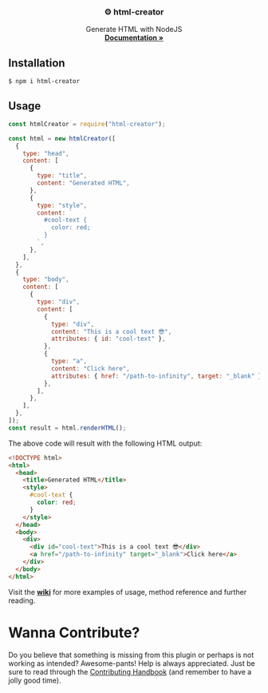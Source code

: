 <p align="center">
  <h3 align="center">⚙️ html-creator</h3>

  <p align="center">
    Generate HTML with NodeJS
    <br>
    <a href="https://github.com/Hargne/html-creator/wiki"><strong>Documentation »</strong></a>
  </p>
</p>

## Installation

```shell
$ npm i html-creator
```

## Usage

```Javascript
const htmlCreator = require("html-creator");

const html = new htmlCreator([
  {
    type: "head",
    content: [
      {
        type: "title",
        content: "Generated HTML",
      },
      {
        type: "style",
        content: `
          #cool-text {
            color: red;
          }
        `,
      },
    ],
  },
  {
    type: "body",
    content: [
      {
        type: "div",
        content: [
          {
            type: "div",
            content: "This is a cool text 😎",
            attributes: { id: "cool-text" },
          },
          {
            type: "a",
            content: "Click here",
            attributes: { href: "/path-to-infinity", target: "_blank" },
          },
        ],
      },
    ],
  },
]);
const result = html.renderHTML();
```

The above code will result with the following HTML output:

```HTML
<!DOCTYPE html>
<html>
  <head>
    <title>Generated HTML</title>
    <style>
      #cool-text {
        color: red;
      }
    </style>
  </head>
  <body>
    <div>
      <div id="cool-text">This is a cool text 😎</div>
      <a href="/path-to-infinity" target="_blank">Click here</a>
    </div>
  </body>
</html>
```

Visit the **[wiki](https://github.com/Hargne/html-creator/wiki)** for more examples of usage, method reference and further reading.

# Wanna Contribute?

Do you believe that something is missing from this plugin or perhaps is not working as intended? Awesome-pants! Help is always appreciated.
Just be sure to read through the [Contributing Handbook](https://github.com/Hargne/html-creator/wiki/Contributing-Handbook) (and remember to have a jolly good time).
